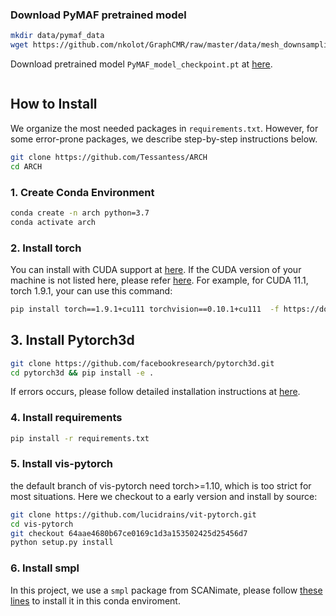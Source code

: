 ### 

### Download PyMAF pretrained model
```bash
mkdir data/pymaf_data
wget https://github.com/nkolot/GraphCMR/raw/master/data/mesh_downsampling.npz -O data/pymaf_data/mesh_downsampling.npz 
```
Download pretrained model `PyMAF_model_checkpoint.pt` at [here](https://drive.google.com/drive/folders/1R4_Vi4TpCQ26-6_b2PhjTBg-nBxZKjz6?usp=sharing).


```bash
```

## How to Install
We organize the most needed packages in `requirements.txt`. However, for some error-prone packages, we describe step-by-step instructions below.
```bash
git clone https://github.com/Tessantess/ARCH
cd ARCH
```
### 1. Create Conda Environment
```bash
conda create -n arch python=3.7
conda activate arch
```

### 2. Install torch
You can install with CUDA support at [here](https://pytorch.org/). If the CUDA version of your machine is not listed here, please  refer [here](https://pytorch.org/get-started/previous-versions/).
For example, for CUDA 11.1, torch 1.9.1, your can use this command:
```bash
pip install torch==1.9.1+cu111 torchvision==0.10.1+cu111  -f https://download.pytorch.org/whl/torch_stable.html
```
## 3. Install Pytorch3d
```bash
git clone https://github.com/facebookresearch/pytorch3d.git
cd pytorch3d && pip install -e .
```
If errors occurs, please follow detailed installation instructions at [here](https://github.com/facebookresearch/pytorch3d/blob/main/INSTALL.md).

### 4. Install requirements
```bash
pip install -r requirements.txt
```

### 5. Install vis-pytorch
the default branch of vis-pytorch need torch>=1.10, which is too strict for most situations. Here we checkout to a early version and install by source:
```bash
git clone https://github.com/lucidrains/vit-pytorch.git
cd vis-pytorch
git checkout 64aae4680b67ce0169c1d3a153502425d25456d7
python setup.py install
```

### 6. Install smpl 
In this project, we use a `smpl` package from SCANimate, please follow [these lines](https://github.com/shunsukesaito/SCANimate/blob/main/install.sh#L18-L20) to install it in this conda enviroment.  
